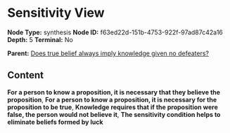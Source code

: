 # Sensitivity View

**Node Type:** synthesis
**Node ID:** f63ed22d-151b-4753-922f-97ad87c42a16
**Depth:** 5
**Terminal:** No

**Parent:** [Does true belief always imply knowledge given no defeaters?](does-true-belief-always-imply-knowledge-given-no-defeaters-antithesis-eb8e29df-1cf2-468a-9671-8344d3131906.md)

## Content

**For a person to know a proposition, it is necessary that they believe the proposition**, **For a person to know a proposition, it is necessary for the proposition to be true**, **Knowledge requires that if the proposition were false, the person would not believe it**, **The sensitivity condition helps to eliminate beliefs formed by luck**
